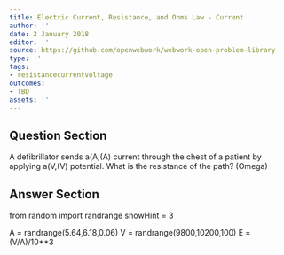 ```yaml
---
title: Electric Current, Resistance, and Ohms Law - Current
author: ''
date: 2 January 2018
editor: ''
source: https://github.com/openwebwork/webwork-open-problem-library
type: ''
tags:
- resistancecurrentvoltage
outcomes:
- TBD
assets: ''
---
```


## Question Section 

A defibrillator sends a(A,(A) current through the chest of a patient by applying a(V,(V) potential. What is the resistance of the path?
(Omega)


## Answer Section

from random import randrange
showHint = 3

A = randrange(5.64,6.18,0.06)
V = randrange(9800,10200,100)
E = (V/A)/10**3